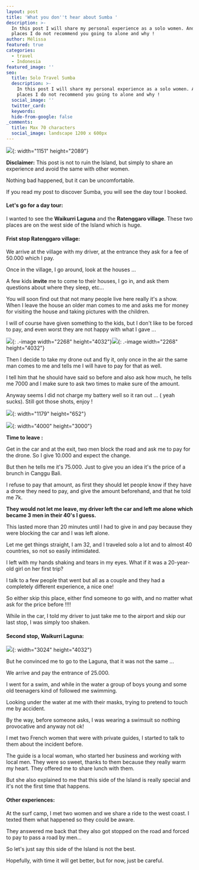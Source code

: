 ```yaml
---
layout: post
title: 'What you don''t hear about Sumba '
description: >-
  In this post I will share my personal experience as a solo women. And the
  places I do not recommend you going to alone and why !
author: Mélissa
featured: true
categories:
  - travel
  - Indonesia
featured_image: ''
seo:
  title: Solo Travel Sumba
  description: >-
    In this post I will share my personal experience as a solo women. And the
    places I do not recommend you going to alone and why !
  social_image: ''
  twitter_card:
  keywords:
  hide-from-google: false
_comments:
  title: Max 70 characters
  social_image: landscape 1200 x 600px
---
```

![](/uploads/img-5ea9f9173c33-1-1.jpeg){: width="1151" height="2089"}

**Disclaimer:**&nbsp;This post is not to ruin the Island, but simply to share an experience and avoid the same with other women.&nbsp;

Nothing bad happened, but it can be uncomfortable.&nbsp;

If you read my post to discover Sumba, you will see the day tour I booked.&nbsp;

#### Let's go for a day tour:

I wanted to see the&nbsp;**Waikurri Laguna**&nbsp;and the&nbsp;**Ratenggaro village**. These two places are on the west side of the Island which is huge.&nbsp;

#### Frist stop&nbsp;**Ratenggaro village:**



We arrive at the village with my driver, at the entrance they ask for a fee of 50.000 which I pay.

Once in the village, I go around, look at the houses ...

A few kids&nbsp;**invite**&nbsp;me to come to their houses, I go in, and ask them questions about where they sleep, etc...&nbsp;

You will soon find out that not many people live here really it's a show. When I leave the house an older man comes to me and asks me for money for visiting the house and taking pictures with the children.&nbsp;

I will of course have given something to the kids, but I don't like to be forced to pay, and even worst they are not happy with what I gave ...&nbsp;

![](/uploads/dji-20230416-104329-344.jpg){: .-image width="2268" height="4032"}![](/uploads/dji-20230416-104114-809.jpg){: .-image width="2268" height="4032"}



Then I decide to take my drone out and fly it, only once in the air the same man comes to me and tells me I will have to pay for that as well.&nbsp;

I tell him that he should have said so before and also ask how much, he tells me 7000 and I make sure to ask two times to make sure of the amount.&nbsp;

Anyway seems I did not charge my battery well so it ran out ... ( yeah sucks). Still got those shots, enjoy !

![](/uploads/img-4892-1.jpg){: width="1179" height="652"}

![](/uploads/dji-0020.jpg){: width="4000" height="3000"}

**Time to leave :**

Get in the car and at the exit, two men block the road and ask me to pay for the drone. So I give 10.000 and expect the change.&nbsp;

But then he tells me it's 75.000. Just to give you an idea it's the price of a brunch in Canggu Bali.&nbsp;

I refuse to pay that amount, as first they should let people know if they have a drone they need to pay, and give the amount beforehand, and that he told me 7k.&nbsp;

**They would not let me leave, my driver left the car and left me alone which became 3 men in their 40's I guess.&nbsp;**

This lasted more than 20 minutes until I had to give in and pay because they were blocking the car and I was left alone.&nbsp;

Let me get things straight, I am 32, and I traveled solo a lot and to almost 40 countries, so not so easily intimidated.&nbsp;

I left with my hands shaking and tears in my eyes. What if it was a 20-year-old girl on her first trip?&nbsp;

I talk to a few people that went but all as a couple and they had a completely different experience, a nice one!&nbsp;

So either skip this place, either find someone to go with, and no matter what ask for the price before !!!!&nbsp;

While in the car, I told my driver to just take me to the airport and skip our last stop, I was simply too shaken.&nbsp;

#### Second stop,&nbsp;**Waikurri Laguna:**

![](/uploads/img-0939-1.jpg){: width="3024" height="4032"}

But he convinced me to go to the Laguna, that it was not the same ...&nbsp;

We arrive and pay the entrance of 25.000.&nbsp;

I went for a swim, and while in the water a group of boys young and some old teenagers kind of followed me swimming.&nbsp;

Looking under the water at me with their masks, trying to pretend to touch me by accident.&nbsp;

By the way, before someone asks, I was wearing a swimsuit so nothing provocative and anyway not ok!&nbsp;&nbsp;

I met two French women that were with private guides, I started to talk to them about the incident before.&nbsp;

The guide is a local woman, who started her business and working with local men. They were so sweet, thanks to them because they really warm my heart. They offered me to share lunch with them.&nbsp;

But she also explained to me that this side of the Island is really special and it's not the first time that happens.&nbsp;

#### Other experiences:&nbsp;

At the surf camp, I met two women and we share a ride to the west coast. I texted them what happened so they could be aware.&nbsp;

They answered me back that they also got stopped on the road and forced to pay to pass a road by men...&nbsp;

So let's just say this side of the Island is not the best.&nbsp;

Hopefully, with time it will get better, but for now, just be careful.&nbsp;